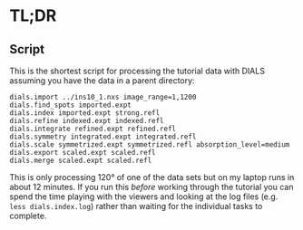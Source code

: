 # TL;DR

## Script

This is the shortest script for processing the tutorial data with DIALS assuming you have the data in a parent directory:

```
dials.import ../ins10_1.nxs image_range=1,1200
dials.find_spots imported.expt
dials.index imported.expt strong.refl
dials.refine indexed.expt indexed.refl
dials.integrate refined.expt refined.refl
dials.symmetry integrated.expt integrated.refl
dials.scale symmetrized.expt symmetrized.refl absorption_level=medium
dials.export scaled.expt scaled.refl
dials.merge scaled.expt scaled.refl
```

This is only processing 120° of one of the data sets but on my laptop runs in about 12 minutes. If you run this _before_ working through the tutorial you can spend the time playing with the viewers and looking at the log files (e.g. `less dials.index.log`) rather than waiting for the individual tasks to complete.
